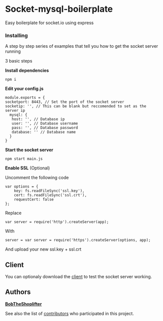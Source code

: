 # Socket-mysql-boilerplate

Easy boilerplate for socket.io using express

### Installing

A step by step series of examples that tell you how to get the socket server running

3 basic steps


**Install dependencies**
```
npm i
```
**Edit your config.js**

```
module.exports = {
socketport: 8443, // Set the port of the socket server
socketip: '', // This can be blank but reccomended to set as the server ip
  mysql: {
   host: '', // Database ip
   user: '', // Database username
   pass: '', // Database password
   database: '' // Database name
  }
}
```

**Start the socket server**
```
npm start main.js
```

**Enable SSL** (Optional)

Uncomment the following code
```
var options = {
    key: fs.readFileSync('ssl.key'),
    cert: fs.readFileSync('ssl.crt'),
    requestCert: false
};
```
Replace

```var server = require('http').createServer(app);```

With

```server = var server = require('https').createServer(options, app);```

And upload your new ssl.key + ssl.crt

## Client

You can optionaly download the [client](https://github.com/BobTheShoplifter/Socket-mysql-boilerplate-client) to test the socket server working.

## Authors

**[BobTheShoplifter](https://github.com/BobTheShoplifter)**

See also the list of [contributors](https://github.com/BobTheShoplifter/socket-mysql-boilerplate/contributors) who participated in this project.
